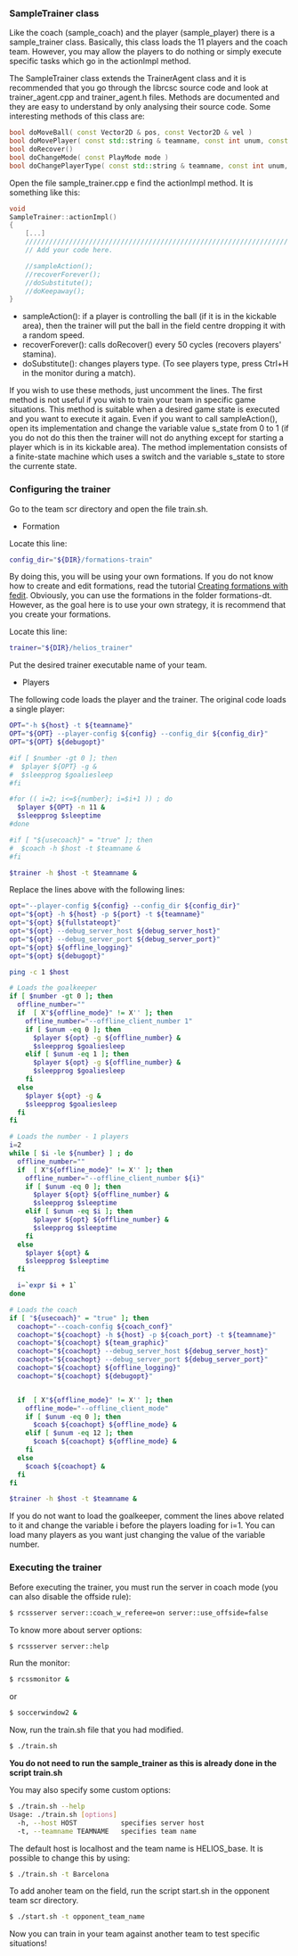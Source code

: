 

### SampleTrainer class

Like the coach (sample_coach) and the player (sample_player) there is a sample_trainer class. Basically, this class loads the 11 players and the coach team. However, you may allow the players to do nothing or simply execute specific tasks which go in the actionImpl method.

The SampleTrainer class extends the TrainerAgent class and it is recommended that you go through the librcsc source code and look at trainer_agent.cpp and trainer_agent.h files. Methods are documented and they are easy to understand by only analysing their source code. Some interesting methods of this class are:

```cpp
bool doMoveBall( const Vector2D & pos, const Vector2D & vel )
bool doMovePlayer( const std::string & teamname, const int unum, const Vector2D & pos )
bool doRecover()
bool doChangeMode( const PlayMode mode )
bool doChangePlayerType( const std::string & teamname, const int unum, const int type )
```

Open the file sample_trainer.cpp e find the actionImpl method. It is something like this:

```cpp
void
SampleTrainer::actionImpl()
{
    [...]
    //////////////////////////////////////////////////////////////////
    // Add your code here.

    //sampleAction();
    //recoverForever();
    //doSubstitute();
    //doKeepaway();
}
```

- sampleAction(): if a player is controlling the ball (if it is in the kickable area), then the trainer will put the ball in the field centre dropping it with a random speed.
- recoverForever(): calls doRecover() every 50 cycles (recovers players' stamina).
- doSubstitute(): changes players type. (To see players type, press Ctrl+H in the monitor during a match).

If you wish to use these methods, just uncomment the lines. The first method is not useful if you wish to train your team in specific game situations. This method is suitable when a desired game state is executed and you want to execute it again.
Even if you want to call sampleAction(), open its implementation and change the variable value s_state from 0 to 1 (if you do not do this then the trainer will not do anything except for starting a player which is in its kickable area).
The method implementation consists of a finite-state machine which uses a switch and the variable s_state to store the currente state.

### Configuring the trainer

Go to the team scr directory and open the file train.sh.

- Formation

Locate this line:
```bash
config_dir="${DIR}/formations-train"
```

By doing this, you will be using your own formations. If you do not know how to create and edit formations, read the tutorial [Creating formations with fedit](https://github.com/robocup2d/robocup2d/wiki/Creating-formations-with-fedit).
Obviously, you can use the formations in the folder formations-dt. However, as the goal here is to use your own strategy, it is recommend that you create your formations.

Locate this line:
```bash
trainer="${DIR}/helios_trainer"
```
Put the desired trainer executable name of your team.

- Players

The following code loads the player and the trainer. The original code loads a single player:
```bash
OPT="-h ${host} -t ${teamname}"
OPT="${OPT} --player-config ${config} --config_dir ${config_dir}"
OPT="${OPT} ${debugopt}"

#if [ $number -gt 0 ]; then
#  $player ${OPT} -g &
#  $sleepprog $goaliesleep
#fi

#for (( i=2; i<=${number}; i=$i+1 )) ; do
  $player ${OPT} -n 11 &
  $sleepprog $sleeptime
#done

#if [ "${usecoach}" = "true" ]; then
#  $coach -h $host -t $teamname &
#fi

$trainer -h $host -t $teamname &
```
Replace the lines above with the following lines:

```bash
opt="--player-config ${config} --config_dir ${config_dir}"
opt="${opt} -h ${host} -p ${port} -t ${teamname}"
opt="${opt} ${fullstateopt}"
opt="${opt} --debug_server_host ${debug_server_host}"
opt="${opt} --debug_server_port ${debug_server_port}"
opt="${opt} ${offline_logging}"
opt="${opt} ${debugopt}"

ping -c 1 $host

# Loads the goalkeeper
if [ $number -gt 0 ]; then
  offline_number=""
  if  [ X"${offline_mode}" != X'' ]; then
    offline_number="--offline_client_number 1"
    if [ $unum -eq 0 ]; then
      $player ${opt} -g ${offline_number} &
      $sleepprog $goaliesleep
    elif [ $unum -eq 1 ]; then
      $player ${opt} -g ${offline_number} &
      $sleepprog $goaliesleep
    fi
  else
    $player ${opt} -g &
    $sleepprog $goaliesleep
  fi
fi

# Loads the number - 1 players 
i=2
while [ $i -le ${number} ] ; do
  offline_number=""
  if  [ X"${offline_mode}" != X'' ]; then
    offline_number="--offline_client_number ${i}"
    if [ $unum -eq 0 ]; then
      $player ${opt} ${offline_number} &
      $sleepprog $sleeptime
    elif [ $unum -eq $i ]; then
      $player ${opt} ${offline_number} &
      $sleepprog $sleeptime
    fi
  else
    $player ${opt} &
    $sleepprog $sleeptime
  fi

  i=`expr $i + 1`
done

# Loads the coach
if [ "${usecoach}" = "true" ]; then
  coachopt="--coach-config ${coach_conf}"
  coachopt="${coachopt} -h ${host} -p ${coach_port} -t ${teamname}"
  coachopt="${coachopt} ${team_graphic}"
  coachopt="${coachopt} --debug_server_host ${debug_server_host}"
  coachopt="${coachopt} --debug_server_port ${debug_server_port}"
  coachopt="${coachopt} ${offline_logging}"
  coachopt="${coachopt} ${debugopt}"


  if  [ X"${offline_mode}" != X'' ]; then
    offline_mode="--offline_client_mode"
    if [ $unum -eq 0 ]; then
      $coach ${coachopt} ${offline_mode} &
    elif [ $unum -eq 12 ]; then
      $coach ${coachopt} ${offline_mode} &
    fi
  else
    $coach ${coachopt} &
  fi
fi

$trainer -h $host -t $teamname &
```
If you do not want to load the goalkeeper, comment the lines above related to it and change the variable i before the players loading for i=1.
You can load many players as you want just changing the value of the variable number.

### Executing the trainer

Before executing the trainer, you must run the server in coach mode (you can also disable the offside rule):

```bash
$ rcssserver server::coach_w_referee=on server::use_offside=false
```

To know more about server options:
```bash
$ rcssserver server::help
```

Run the monitor:
```bash
$ rcssmonitor &
```
or
```bash
$ soccerwindow2 & 
```
Now, run the train.sh file that you had modified.
```bash
$ ./train.sh
```
**You do not need to run the sample_trainer as this is already done in the script train.sh**

You may also specify some custom options:
```bash
$ ./train.sh --help
Usage: ./train.sh [options]
  -h, --host HOST           specifies server host
  -t, --teamname TEAMNAME   specifies team name
```
The default host is localhost and the team name is HELIOS_base. It is possible to change this by using:
```bash
$ ./train.sh -t Barcelona
```
To add anoher team on the field, run the script start.sh in the opponent team scr directory.
```bash
$ ./start.sh -t opponent_team_name
```

Now you can train in your team against another team to test specific situations!
